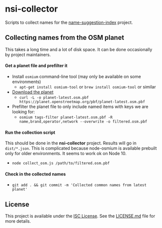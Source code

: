 # nsi-collector

Scripts to collect names for the [name-suggestion-index](https://github.com/osmlab/name-suggestion-index) project.


## Collecting names from the OSM planet

This takes a long time and a lot of disk space. It can be done occasionally by project maintainers.

#### Get a planet file and prefilter it
- Install `osmium` command-line tool (may only be available on some environments)
  - `apt-get install osmium-tool` or `brew install osmium-tool` or similar
- [Download the planet](http://planet.osm.org/pbf/)
  - `curl -L -o planet-latest.osm.pbf https://planet.openstreetmap.org/pbf/planet-latest.osm.pbf`
- Prefilter the planet file to only include named items with keys we are looking for:
  - `osmium tags-filter planet-latest.osm.pbf -R name,brand,operator,network --overwrite -o filtered.osm.pbf`

#### Run the collection script
This should be done in the **nsi-collector** project. Results will go in `dist/*.json`.
This is complicated because node-osmium is available prebuilt only for older environments. It seems to work ok on Node 10.

- `node collect_osm.js /path/to/filtered.osm.pbf`

#### Check in the collected names

- `git add . && git commit -m 'Collected common names from latest planet'`


## License

This project is available under the [ISC License](https://opensource.org/licenses/ISC).
See the [LICENSE.md](LICENSE.md) file for more details.

